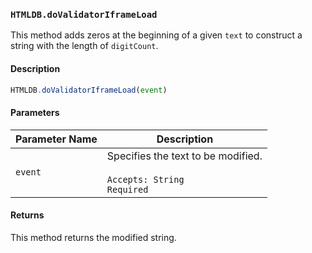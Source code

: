 ### `HTMLDB.doValidatorIframeLoad`

This method adds zeros at the beginning of a given `text` to construct a string with the length of `digitCount`.

#### Description

```javascript
HTMLDB.doValidatorIframeLoad(event)
```

#### Parameters

| Parameter Name             | Description                               |
| -------------------------- | ----------------------------------------- |
| `event` | Specifies the text to be modified.<br><br>`Accepts: String`<br>`Required` |

#### Returns

This method returns the modified string.